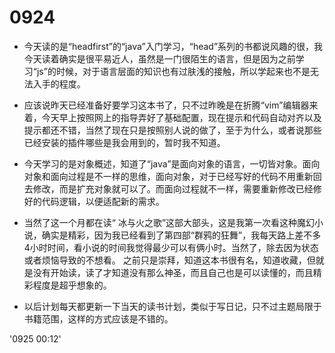 # 0924

- 今天读的是“headfirst”的“java”入门学习，“head”系列的书都说风趣的很，我今天读着确实是很平易近人，虽然是一门很陌生的语言，但是因为之前学习“js”的时候，对于语言层面的知识也有过肤浅的接触，所以学起来也不是无法入手的程度。

- 应该说昨天已经准备好要学习这本书了，只不过昨晚是在折腾“vim”编辑器来着，今天早上按照网上的指导弄好了基础配置，现在提示和代码自动对齐以及提示都还不错，当然了现在只是按照别人说的做了，至于为什么，或者说那些已经安装的插件哪些是我会用到的，暂时我不知道。

- 今天学习的是对象概述，知道了“java”是面向对象的语言，一切皆对象。面向对象和面向过程是不一样的思维，面向对象，对于已经写好的代码不用重新回去修改，而是扩充对象就可以了。而面向过程就不一样，需要重新修改已经修好的代码逻辑，以便适配新的需求。

- 当然了这一个月都在读“ 冰与火之歌”这部大部头，这是我第一次看这种魔幻小说，确实是精彩，因为我已经看到了第四部“群鸦的狂舞”，我每天路上差不多4小时时间，看小说的时间我觉得最少可以有俩小时。当然了，除去因为状态或者烦恼导致的不想看。 之前只是崇拜，知道这本书很有名，知道收藏，但就是没有开始读，读了才知道没有那么神圣，而且自己也是可以读懂的，而且精彩程度是超乎想象的。

- 以后计划每天都更新一下当天的读书计划，类似于写日记，只不过主题局限于书籍范围，这样的方式应该是不错的。

'0925 00:12'

